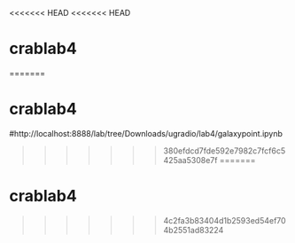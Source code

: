 <<<<<<< HEAD
<<<<<<< HEAD
# crablab4
=======
# crablab4 
#http://localhost:8888/lab/tree/Downloads/ugradio/lab4/galaxypoint.ipynb
>>>>>>> 380efdcd7fde592e7982c7fcf6c5425aa5308e7f
=======
# crablab4
>>>>>>> 4c2fa3b83404d1b2593ed54ef704b2551ad83224
